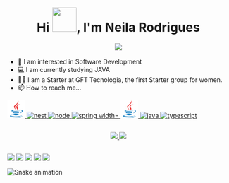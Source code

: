 
<!-- Updating my readme for GitHub-->

<h1 align="center">Hi <img src="https://github.com/mitul3737/mitul3737/blob/main/Wave.gif" height="55px" width="55px">, I'm Neila Rodrigues</h1>

<!-- Technology student - https://github.com/DenverCoder1/readme-typing-svg -->
<p align="center">
<!--   <a href="https://github.com/DenverCoder1/readme-typing-svg"> -->
    <img src="https://readme-typing-svg.herokuapp.com?color=E22FE4&width=380&height=45&lines=Open-Source+Enthusiast;Learning+In+Public;Empowering+Others;Nice+To+Meet+You+...&center=true"></a>

- 👀 I am interested in Software Development
- 💻 I am currently studying JAVA
- 👩‍💻 I am a Starter at GFT Tecnologia, the first Starter group for women.
- 📫 How to reach me...


<a href="https://www.java.com" target="_blank" rel="noreferrer"> 
<img src="https://raw.githubusercontent.com/devicons/devicon/master/icons/java/java-original.svg" alt="java" width="40" height="40"/> 
    <a href="https://nestjs.com" target="_blank" rel="noreferrer"> 
<img src="https://cdn.jsdelivr.net/gh/devicons/devicon/icons/nestjs/nestjs-plain.svg" alt="nest" width="40" height="40"/> 
        <a href="https://www.nodejs.com" target="_blank" rel="noreferrer"> 
<img src="https://cdn.jsdelivr.net/gh/devicons/devicon/icons/nodejs/nodejs-original.svg" alt="node" width="40" height="40"/> 
            <a href="https://www.java.com" target="_blank" rel="noreferrer"> 
<img src="https://cdn.jsdelivr.net/gh/devicons/devicon/icons/spring/spring-original.svg" alt="spring width="40" height="40"/> 
                <a href="https://springio" target="_blank" rel="noreferrer"> 
<img src="https://raw.githubusercontent.com/devicons/devicon/master/icons/java/java-original.svg" alt="mysql" width="40" height="40"/> 
                    <a href="https://www.mysql.com" target="_blank" rel="noreferrer"> 
 <img src="https://cdn.jsdelivr.net/gh/devicons/devicon/icons/mysql/mysql-original.svg" alt="java" width="40" height="40"/> 
<img src="https://cdn.jsdelivr.net/gh/devicons/devicon/icons/typescript/typescript-original.svg" alt="typescript" width="40" height="40"/> 
                                                                                                                         
##

<div align="center">
  <a href="https://github.com/neilarodrigues-silva">
  <img height="170em" src="https://github-readme-stats.vercel.app/api?username=neilarodrigues-silva&show_icons=true&theme=merko&include_all_commits=true&count_private=true"/>
  <img height="170em" src="https://github-readme-stats.vercel.app/api/top-langs/?username=neilarodrigues-silva&layout=compact&langs_count=7&theme=merko"/>
</div>

##

<div>
  <a href="https://img.shields.io/badge/WhatsApp-25D366?style=for-the-badge&logo=whatsapp&logoColor=white"target="_blank"><img src="https://img.shields.io/badge/WhatsApp-25D366?style=for-the-badge&logo=whatsapp&logoColor=white"></a> 
  <a href="https://instagram.com/neilarodrigues1" target="_blank"><img src="https://img.shields.io/badge/-Instagram-%23E4405F?style=for-the-badge&logo=instagram&logoColor=white" target="_blank"></a>
  <a href="https://discord.gg/neila#3534" target="_blank"><img src="https://img.shields.io/badge/Discord-7289DA?style=for-the-badge&logo=discord&logoColor=white" target="_blank"></a> 
  <a href = "mailto:neilars.rodrigues1@gmail.com"><img src="https://img.shields.io/badge/-Gmail-%23333?style=for-the-badge&logo=gmail&logoColor=white" target="_blank"></a>
  <a href="https://www.linkedin.com/in/neila-rodrigues-da-silva-839882a9" target="_blank"><img src="https://img.shields.io/badge/-LinkedIn-%230077B5?style=for-the-badge&logo=linkedin&logoColor=white" target="_blank"></a> 
 
  ![Snake animation](https://github.com/neilarodrigues-silva/neilarodrigues-silva/blob/output/github-contribution-grid-snake.svg)
<div>
